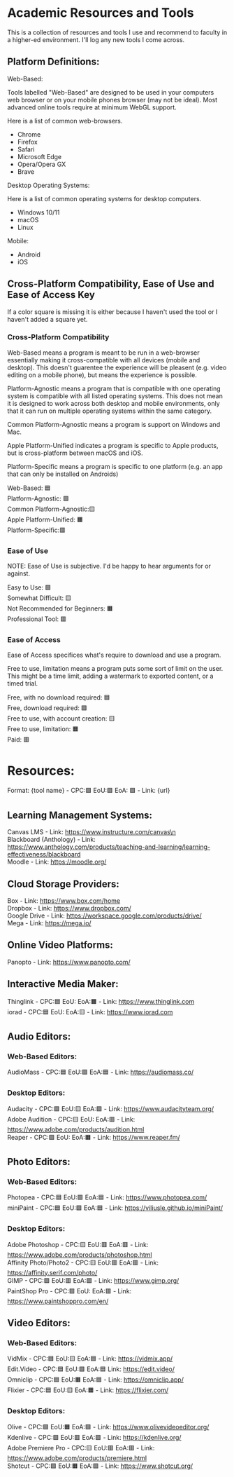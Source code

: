 # Academic Resources and Tools

This is a collection of resources and tools I use and recommend to faculty in a higher-ed environment. I'll log any new tools I come across.

## Platform Definitions:

Web-Based:

Tools labelled "Web-Based" are designed to be used in your computers web browser or on your mobile phones browser (may not be ideal). Most advanced online tools require at minimum WebGL support.

Here is a list of common web-browsers.

- Chrome
- Firefox
- Safari
- Microsoft Edge
- Opera/Opera GX
- Brave

Desktop Operating Systems: 

Here is a list of common operating systems for desktop computers.

- Windows 10/11
- macOS
- Linux

Mobile: 

- Android
- iOS

## Cross-Platform Compatibility, Ease of Use and Ease of Access Key

If a color square is missing it is either because I haven't used the tool or I haven't added a square yet.

### Cross-Platform Compatibility 

Web-Based means a program is meant to be run in a web-browser essentially making it cross-compatible with all devices (mobile and desktop). This doesn't guarentee the experience will be pleasent (e.g. video editing on a mobile phone), but means the experience is possible.

Platform-Agnostic means a program that is compatible with one operating system is compatible with all listed operating systems. This does not mean it is designed to work across both desktop and mobile environments, only that it can run on multiple operating systems within the same category.

Common Platform-Agnostic means a program is support on Windows and Mac.

Apple Platform-Unified indicates a program is specific to Apple products, but is cross-platform between macOS and iOS.

Platform-Specific means a program is specific to one platform (e.g. an app that can only be installed on Androids)

Web-Based: 🟦<br />
Platform-Agnostic: 🟩<br />
Common Platform-Agnostic:🟨<br />
Apple Platform-Unified: 🟧<br />
Platform-Specific:🟥<br />

### Ease of Use

NOTE: Ease of Use is subjective. I'd be happy to hear arguments for or against.

Easy to Use: 🟩<br />
Somewhat Difficult: 🟨<br />
Not Recommended for Beginners: 🟧<br />
Professional Tool: 🟥<br />

### Ease of Access

Ease of Access specifices what's require to download and use a program.

Free to use, limitation means a program puts some sort of limit on the user. This might be a time limit, adding a watermark to exported content, or a timed trial.

Free, with no download required: 🟦<br /> 
Free, download required: 🟩<br />
Free to use, with account creation: 🟨<br />
Free to use, limitation: 🟧<br />
Paid: 🟥<br />

# Resources:

Format: {tool name} - CPC:🟩 EoU:🟩 EoA: 🟩 -  Link: {url}

## Learning Management Systems:

Canvas LMS - Link: https://www.instructure.com/canvas\n<br />
Blackboard (Anthology) - Link: https://www.anthology.com/products/teaching-and-learning/learning-effectiveness/blackboard<br />
Moodle - Link: https://moodle.org/<br />

## Cloud Storage Providers:

Box - Link: https://www.box.com/home<br />
Dropbox - Link: https://www.dropbox.com/<br />
Google Drive - Link: https://workspace.google.com/products/drive/<br />
Mega - Link: https://mega.io/<br />

## Online Video Platforms:

Panopto - Link: https://www.panopto.com/<br />


## Interactive Media Maker: 

Thinglink - CPC:🟦 EoU: EoA:🟧 - Link: https://www.thinglink.com<br />
iorad - CPC:🟦 EoU: EoA:🟨 - Link: https://www.iorad.com<br />


## Audio Editors:

### Web-Based Editors: 

AudioMass - CPC:🟦 EoU:🟩 EoA:🟦 - Link: https://audiomass.co/<br />

### Desktop Editors:
    
Audacity - CPC:🟩 EoU:🟨 EoA:🟩 - Link: https://www.audacityteam.org/<br />
Adobe Audition - CPC:🟨 EoU: EoA:🟥 - Link: https://www.adobe.com/products/audition.html<br />
Reaper - CPC:🟩 EoU: EoA:🟧 - Link: https://www.reaper.fm/<br />


## Photo Editors: 

### Web-Based Editors: 

Photopea - CPC:🟦 EoU:🟩 EoA:🟦 - Link: https://www.photopea.com/<br />
miniPaint - CPC:🟦 EoU:🟩 EoA:🟦 - Link: https://viliusle.github.io/miniPaint/<br />

### Desktop Editors: 

Adobe Photoshop - CPC:🟨 EoU:🟥 EoA:🟥 - Link: https://www.adobe.com/products/photoshop.html<br />
Affinity Photo/Photo2 - CPC:🟨 EoU:🟥 EoA:🟥 - Link: https://affinity.serif.com/photo/<br />
GIMP - CPC:🟩 EoU:🟥 EoA:🟩 - Link: https://www.gimp.org/<br />
PaintShop Pro - CPC:🟥 EoU: EoA:🟥 - Link: https://www.paintshoppro.com/en/<br />


## Video Editors: 

### Web-Based Editors: 

VidMix - CPC:🟦 EoU:🟨 EoA:🟦 - Link: https://vidmix.app/<br />
Edit.Video - CPC:🟦 EoU:🟩 EoA:🟦 Link: https://edit.video/<br />
Omniclip - CPC:🟦 EoU:🟧 EoA:🟦 - Link: https://omniclip.app/<br />
Flixier - CPC:🟦 EoU:🟨 EoA:🟧 - Link: https://flixier.com/<br />

### Desktop Editors: 

Olive - CPC:🟩 EoU:🟧 EoA:🟩 - Link: https://www.olivevideoeditor.org/<br />
Kdenlive - CPC:🟩 EoU:🟥 EoA:🟩 - Link: https://kdenlive.org/<br />
Adobe Premiere Pro - CPC:🟨 EoU:🟥 EoA:🟥 - Link: https://www.adobe.com/products/premiere.html<br />
Shotcut - CPC:🟩 EoU:🟧 EoA:🟩 - Link: https://www.shotcut.org/<br />